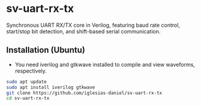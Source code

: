 # sv-uart-rx-tx
Synchronous UART RX/TX core in Verilog, featuring baud rate control, start/stop bit detection, and shift-based serial communication.

## Installation (Ubuntu)

- You need iverilog and gtkwave installed to compile and view waveforms, respectively.

```bash
sudo apt update
sudo apt install iverilog gtkwave
git clone https://github.com/iglesias-daniel/sv-uart-rx-tx
cd sv-uart-rx-tx
```